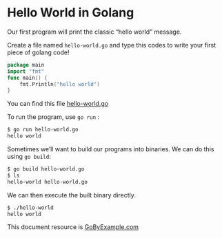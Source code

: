
# Hello World in Golang
Our first program will print the classic “hello world” message.

Create a file named `hello-world.go` and type this codes to write your first piece of golang code!

```go
package main
import "fmt"
func main() {
    fmt.Println("hello world")
}
```
You can find this file [hello-world.go](./hello-world.go)

To run the program, use `go run` :

```bash
$ go run hello-world.go
hello world
```

Sometimes we’ll want to build our programs into binaries. We can do this using `go build`:

```bash	
$ go build hello-world.go
$ ls
hello-world	hello-world.go
```

We can then execute the built binary directly.

```bash
$ ./hello-world
hello world
```

This document resource is [GoByExample.com](https://gobyexample.com/hello-world)